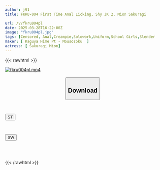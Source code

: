 ```yaml
---
author: j91
title: FKRU-004 First Time Anal Licking, Shy JK 2, Mion Sakuragi

url: /v/fkru004pl
date: 2025-03-28T16:22:00Z
image: "fkru004pl.jpg"
tags: [Censored, Anal,Creampie,Solowork,Uniform,School Girls,Slender	]
maker: [ Kaguya Hime Pt - Mousozoku  ]
actress: [ Sakuragi Mion]
---
```



{{< rawhtml >}}

<div class="video" data-videoid="yw4P7LxwZBC1rre">
    <a href="javascript:;">
        <img src="/v/fkru004pl/fkru004pl.jpg" width="WIDTH" height="HEIGHT" alt="fkru004pl.mp4" loading="lazy">
    </a>
</div>

<script type="text/javascript" src="https://j91.asia/asset/on-demand-st.js"></script>

<br>
  <link rel="stylesheet" href="https://j91.asia/asset/bs5.css">
  
  <center>
  <button class="btn btn-primary" type="button" data-bs-toggle="collapse" data-bs-target=".multi-collapse" aria-expanded="false" aria-controls="multiCollapseExample1 multiCollapseExample2"><h2>Download</h2></button></center>
</p>
<div class="row">
  <div class="col">
    <div class="collapse multi-collapse" id="multiCollapseExample1">
      <div class="card card-body">
	      	      <br>
<div class="buttons">  
<p><a href="/v/fkru004pl/st.html" target="_blank"><button class="btn-hover color-3"><i class="fa fa-download"></i> ST</button></a></p></div>
    </div>
  </div>
</div>
  <div class="col">
    <div class="collapse multi-collapse" id="multiCollapseExample2">
      <div class="card card-body">
	      <br>
<div class="buttons">
<p><a href="/v/fkru004pl/sw.html" target="_blank"><button class="btn-hover color-2"><i class="fa fa-download"></i> SW</button></a></p></div>
<br><br>
      </div>
    </div>
  </div>
</div>

{{< /rawhtml >}}